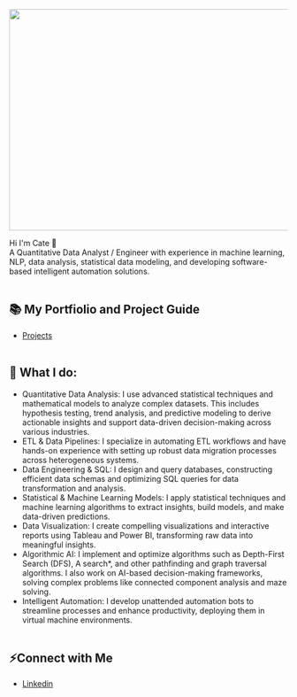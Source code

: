 
<img src="https://github.com/cateallen/cateallen/assets/137816906/4ec00a67-5053-42dc-a075-030a50f7fccb" width="1100" height="400">



Hi I'm Cate 👋
<br>A Quantitative Data Analyst / Engineer with experience in machine learning, NLP, data analysis,
statistical data modeling, and developing software-based intelligent automation solutions.
<br><br>
## 📚 My Portfiolio and Project Guide
+ [Projects](https://github.com/cateallen/Portfolio-Guide)
<br><br>
## 🚀 What I do:
+ Quantitative Data Analysis: I use advanced statistical techniques and mathematical models to analyze complex datasets. This includes hypothesis testing, trend analysis, and predictive modeling to derive actionable insights and support data-driven decision-making across various industries.
+ ETL & Data Pipelines: I specialize in automating ETL workflows and have hands-on experience with setting up robust data migration processes across heterogeneous systems.
+ Data Engineering & SQL: I design and query databases, constructing efficient data schemas and optimizing SQL queries for data transformation and analysis.
+ Statistical & Machine Learning Models: I apply statistical techniques and machine learning algorithms to extract insights, build models, and make data-driven predictions.
+ Data Visualization: I create compelling visualizations and interactive reports using Tableau and Power BI, transforming raw data into meaningful insights.
+ Algorithmic AI: I implement and optimize algorithms such as Depth-First Search (DFS), A search*, and other pathfinding and graph traversal algorithms. I also work on AI-based decision-making frameworks, solving complex problems like connected component analysis and maze solving.
+ Intelligent Automation: I develop unattended automation bots to streamline processes and enhance productivity, deploying them in virtual machine environments.
<br><br>
## ⚡Connect with Me
+ [Linkedin](https://www.linkedin.com/in/cate-m-allen/)

